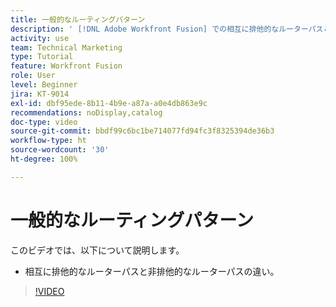 ```yaml
---
title: 一般的なルーティングパターン
description: ' [!DNL Adobe Workfront Fusion] での相互に排他的なルーターパスと非排他的なルーターパスの違いを説明します。'
activity: use
team: Technical Marketing
type: Tutorial
feature: Workfront Fusion
role: User
level: Beginner
jira: KT-9014
exl-id: dbf95ede-8b11-4b9e-a87a-a0e4db863e9c
recommendations: noDisplay,catalog
doc-type: video
source-git-commit: bbdf99c6bc1be714077fd94fc3f8325394de36b3
workflow-type: ht
source-wordcount: '30'
ht-degree: 100%

---
```


# 一般的なルーティングパターン

このビデオでは、以下について説明します。

* 相互に排他的なルーターパスと非排他的なルーターパスの違い。

>[!VIDEO](https://video.tv.adobe.com/v/3417257/?quality=12&learn=on&enablevpops=1&captions=jpn)
